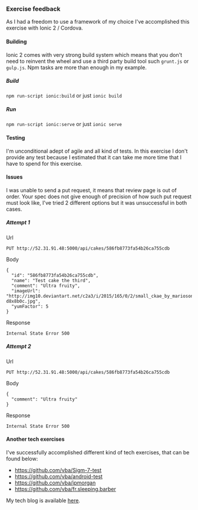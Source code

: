 ### Exercise feedback

As I had a freedom to use a framework of my choice I've accomplished this exercise with Ionic 2 / Cordova. 

#### Building

Ionic 2 comes with very strong build system which means that you don't need to reinvent the wheel and use a third party build tool such `grunt.js` or `gulp.js`. Npm tasks are more than enough in my example.

##### Build
`npm run-script ionic:build` or just `ionic build`

##### Run
`npm run-script ionic:serve` or just `ionic serve`

#### Testing

I'm unconditional adept of agile and all kind of tests. In this exercise I don't provide any test because I estimated that it can take me more time that I have to spend for this exercise.
 
#### Issues

I was unable to send a put request, it means that review page is out of order. Your spec does not give enough of precision of how such put request must look like, I've tried 2 different options but it was unsuccessful in both cases.

##### Attempt 1

Url

`PUT http://52.31.91.48:5000/api/cakes/586fb8773fa54b26ca755cdb`

Body
```
{
  "id": "586fb8773fa54b26ca755cdb",
  "name": "Test cake the third",
  "comment": "Ultra fruity",
  "imageUrl": "http://img10.deviantart.net/c2a3/i/2015/165/0/2/small_ckae_by_mariosonicfan16-d8x8b0c.jpg",
  "yumFactor": 5
}
```

Response

`Internal State Error 500`

##### Attempt 2

Url

`PUT http://52.31.91.48:5000/api/cakes/586fb8773fa54b26ca755cdb`

Body
```
{
  "comment": "Ultra fruity"
}
```

Response

`Internal State Error 500`

#### Another tech exercises

I've successfully accomplished different kind of tech exercises, that can be found below:

- https://github.com/vba/Sigm-7-test
- https://github.com/vba/android-test
- https://github.com/vba/jpmorgan
- https://github.com/vba/fr.sleeping.barber

My tech blog is available [here](http://vba.github.io/).